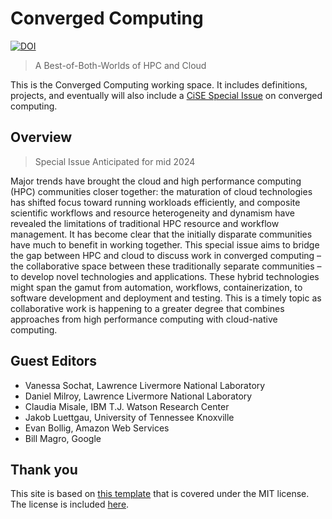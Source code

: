 # Converged Computing 

[![DOI](https://zenodo.org/badge/DOI/10.5281/zenodo.7697548.svg)](https://doi.org/10.5281/zenodo.7697548)

> A Best-of-Both-Worlds of HPC and Cloud

This is the Converged Computing working space. It includes definitions, projects, and eventually will also include a [CiSE Special Issue](https://www.authorea.com/users/34995/articles/430859-cise-guest-editors-guide) on converged computing. 

## Overview

> Special Issue Anticipated for mid 2024

Major trends have brought the cloud and high performance computing (HPC) communities closer together: the maturation of cloud technologies has shifted focus toward running workloads efficiently, and composite scientific workflows and resource heterogeneity and dynamism have revealed the limitations of traditional HPC resource and workflow management. It has become clear that the initially disparate communities have much to benefit in working together. This special issue aims to bridge the gap between HPC and cloud to discuss work in converged computing – the collaborative space between these traditionally separate communities – to develop novel technologies and applications. These hybrid technologies might span the gamut from automation, workflows, containerization, to software development and deployment and testing. This is a timely topic as collaborative work is happening to a greater degree that combines approaches from high performance computing with cloud-native computing.

## Guest Editors

 - Vanessa Sochat, Lawrence Livermore National Laboratory
 - Daniel Milroy, Lawrence Livermore National Laboratory
 - Claudia Misale, IBM T.J. Watson Research Center 
 - Jakob Luettgau, University of Tennessee Knoxville
 - Evan Bollig, Amazon Web Services
 - Bill Magro, Google
 
## Thank you

This site is based on [this template](https://bootstrapemail.com/) that is covered under the MIT license. The license is included [here](.github/LICENSE-BOOTSTRAP.md).

